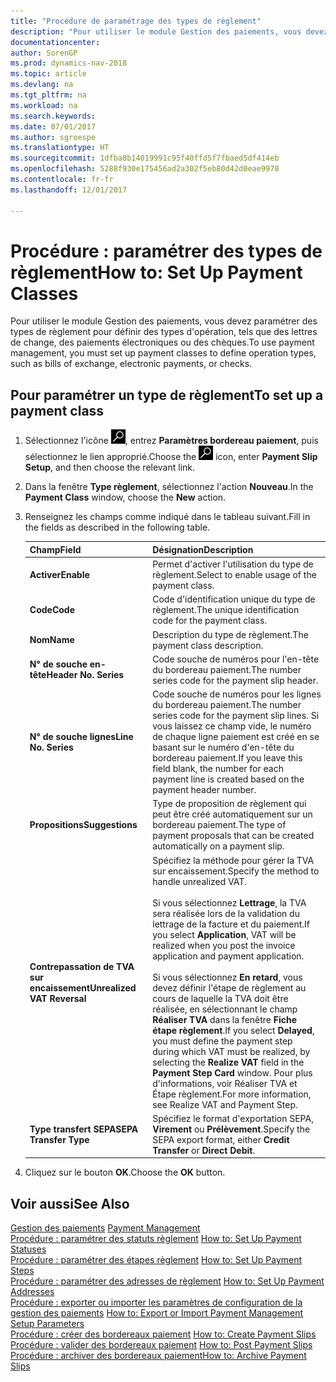 ```yaml
---
title: "Procédure de paramétrage des types de règlement"
description: "Pour utiliser le module Gestion des paiements, vous devez paramétrer des types de règlement pour définir des types d'opération, tels que des lettres de change, des paiements électroniques ou des chèques."
documentationcenter: 
author: SorenGP
ms.prod: dynamics-nav-2018
ms.topic: article
ms.devlang: na
ms.tgt_pltfrm: na
ms.workload: na
ms.search.keywords: 
ms.date: 07/01/2017
ms.author: sgroespe
ms.translationtype: HT
ms.sourcegitcommit: 1dfba8b14019991c95f40ffd5f7fbaed5df414eb
ms.openlocfilehash: 5288f930e175456ad2a302f5eb80d42d0eae9978
ms.contentlocale: fr-fr
ms.lasthandoff: 12/01/2017

---
```

# <a name="how-to-set-up-payment-classes"></a><span data-ttu-id="89229-103">Procédure : paramétrer des types de règlement</span><span class="sxs-lookup"><span data-stu-id="89229-103">How to: Set Up Payment Classes</span></span>
<span data-ttu-id="89229-104">Pour utiliser le module Gestion des paiements, vous devez paramétrer des types de règlement pour définir des types d'opération, tels que des lettres de change, des paiements électroniques ou des chèques.</span><span class="sxs-lookup"><span data-stu-id="89229-104">To use payment management, you must set up payment classes to define operation types, such as bills of exchange, electronic payments, or checks.</span></span>  

## <a name="to-set-up-a-payment-class"></a><span data-ttu-id="89229-105">Pour paramétrer un type de règlement</span><span class="sxs-lookup"><span data-stu-id="89229-105">To set up a payment class</span></span>  

1.  <span data-ttu-id="89229-106">Sélectionnez l'icône ![Page ou état pour la recherche](../../media/ui-search/search_small.png "Page ou état pour la recherche"), entrez **Paramètres bordereau paiement**, puis sélectionnez le lien approprié.</span><span class="sxs-lookup"><span data-stu-id="89229-106">Choose the ![Search for Page or Report](../../media/ui-search/search_small.png "Search for Page or Report icon") icon, enter **Payment Slip Setup**, and then choose the relevant link.</span></span>  
2.  <span data-ttu-id="89229-107">Dans la fenêtre **Type règlement**, sélectionnez l'action **Nouveau**.</span><span class="sxs-lookup"><span data-stu-id="89229-107">In the **Payment Class** window, choose the **New** action.</span></span>  
3.  <span data-ttu-id="89229-108">Renseignez les champs comme indiqué dans le tableau suivant.</span><span class="sxs-lookup"><span data-stu-id="89229-108">Fill in the fields as described in the following table.</span></span>  

    |<span data-ttu-id="89229-109">Champ</span><span class="sxs-lookup"><span data-stu-id="89229-109">Field</span></span>|<span data-ttu-id="89229-110">Désignation</span><span class="sxs-lookup"><span data-stu-id="89229-110">Description</span></span>|  
    |---------------------------------|---------------------------------------|  
    |<span data-ttu-id="89229-111">**Activer**</span><span class="sxs-lookup"><span data-stu-id="89229-111">**Enable**</span></span>|<span data-ttu-id="89229-112">Permet d'activer l'utilisation du type de règlement.</span><span class="sxs-lookup"><span data-stu-id="89229-112">Select to enable usage of the payment class.</span></span>|  
    |<span data-ttu-id="89229-113">**Code**</span><span class="sxs-lookup"><span data-stu-id="89229-113">**Code**</span></span>|<span data-ttu-id="89229-114">Code d'identification unique du type de règlement.</span><span class="sxs-lookup"><span data-stu-id="89229-114">The unique identification code for the payment class.</span></span>|  
    |<span data-ttu-id="89229-115">**Nom**</span><span class="sxs-lookup"><span data-stu-id="89229-115">**Name**</span></span>|<span data-ttu-id="89229-116">Description du type de règlement.</span><span class="sxs-lookup"><span data-stu-id="89229-116">The payment class description.</span></span>|  
    |<span data-ttu-id="89229-117">**N° de souche en-tête**</span><span class="sxs-lookup"><span data-stu-id="89229-117">**Header No. Series**</span></span>|<span data-ttu-id="89229-118">Code souche de numéros pour l'en-tête du bordereau paiement.</span><span class="sxs-lookup"><span data-stu-id="89229-118">The number series code for the payment slip header.</span></span>|  
    |<span data-ttu-id="89229-119">**N° de souche lignes**</span><span class="sxs-lookup"><span data-stu-id="89229-119">**Line No. Series**</span></span>|<span data-ttu-id="89229-120">Code souche de numéros pour les lignes du bordereau paiement.</span><span class="sxs-lookup"><span data-stu-id="89229-120">The number series code for the payment slip lines.</span></span> <span data-ttu-id="89229-121">Si vous laissez ce champ vide, le numéro de chaque ligne paiement est créé en se basant sur le numéro d'en-tête du bordereau paiement.</span><span class="sxs-lookup"><span data-stu-id="89229-121">If you leave this field blank, the number for each payment line is created based on the payment header number.</span></span>|  
    |<span data-ttu-id="89229-122">**Propositions**</span><span class="sxs-lookup"><span data-stu-id="89229-122">**Suggestions**</span></span>|<span data-ttu-id="89229-123">Type de proposition de règlement qui peut être créé automatiquement sur un bordereau paiement.</span><span class="sxs-lookup"><span data-stu-id="89229-123">The type of payment proposals that can be created automatically on a payment slip.</span></span>|  
    |<span data-ttu-id="89229-124">**Contrepassation de TVA sur encaissement**</span><span class="sxs-lookup"><span data-stu-id="89229-124">**Unrealized VAT Reversal**</span></span>|<span data-ttu-id="89229-125">Spécifiez la méthode pour gérer la TVA sur encaissement.</span><span class="sxs-lookup"><span data-stu-id="89229-125">Specify the method to handle unrealized VAT.</span></span><br /><br /> <span data-ttu-id="89229-126">Si vous sélectionnez **Lettrage**, la TVA sera réalisée lors de la validation du lettrage de la facture et du paiement.</span><span class="sxs-lookup"><span data-stu-id="89229-126">If you select **Application**, VAT will be realized when you post the invoice application and payment application.</span></span><br /><br /> <span data-ttu-id="89229-127">Si vous sélectionnez **En retard**, vous devez définir l'étape de règlement au cours de laquelle la TVA doit être réalisée, en sélectionnant le champ **Réaliser TVA** dans la fenêtre **Fiche étape règlement**.</span><span class="sxs-lookup"><span data-stu-id="89229-127">If you select **Delayed**, you must define the payment step during which VAT must be realized, by selecting the **Realize VAT** field in the **Payment Step Card** window.</span></span> <span data-ttu-id="89229-128">Pour plus d'informations, voir Réaliser TVA et Étape règlement.</span><span class="sxs-lookup"><span data-stu-id="89229-128">For more information, see Realize VAT and Payment Step.</span></span>|  
    |<span data-ttu-id="89229-129">**Type transfert SEPA**</span><span class="sxs-lookup"><span data-stu-id="89229-129">**SEPA Transfer Type**</span></span>|<span data-ttu-id="89229-130">Spécifiez le format d'exportation SEPA, **Virement** ou **Prélèvement**.</span><span class="sxs-lookup"><span data-stu-id="89229-130">Specify the SEPA export format, either **Credit Transfer** or **Direct Debit**.</span></span>|  

4.  <span data-ttu-id="89229-131">Cliquez sur le bouton **OK**.</span><span class="sxs-lookup"><span data-stu-id="89229-131">Choose the **OK** button.</span></span>  

## <a name="see-also"></a><span data-ttu-id="89229-132">Voir aussi</span><span class="sxs-lookup"><span data-stu-id="89229-132">See Also</span></span>  
 <span data-ttu-id="89229-133">[Gestion des paiements](payment-management.md) </span><span class="sxs-lookup"><span data-stu-id="89229-133">[Payment Management](payment-management.md) </span></span>  
 <span data-ttu-id="89229-134">[Procédure : paramétrer des statuts règlement](how-to-set-up-payment-statuses.md) </span><span class="sxs-lookup"><span data-stu-id="89229-134">[How to: Set Up Payment Statuses](how-to-set-up-payment-statuses.md) </span></span>  
 <span data-ttu-id="89229-135">[Procédure : paramétrer des étapes règlement](how-to-set-up-payment-steps.md) </span><span class="sxs-lookup"><span data-stu-id="89229-135">[How to: Set Up Payment Steps](how-to-set-up-payment-steps.md) </span></span>  
 <span data-ttu-id="89229-136">[Procédure : paramétrer des adresses de règlement](how-to-set-up-payment-addresses.md) </span><span class="sxs-lookup"><span data-stu-id="89229-136">[How to: Set Up Payment Addresses](how-to-set-up-payment-addresses.md) </span></span>  
 <span data-ttu-id="89229-137">[Procédure : exporter ou importer les paramètres de configuration de la gestion des paiements](how-to-export-or-import-payment-management-setup-parameters.md) </span><span class="sxs-lookup"><span data-stu-id="89229-137">[How to: Export or Import Payment Management Setup Parameters](how-to-export-or-import-payment-management-setup-parameters.md) </span></span>  
 <span data-ttu-id="89229-138">[Procédure : créer des bordereaux paiement](how-to-create-payment-slips.md) </span><span class="sxs-lookup"><span data-stu-id="89229-138">[How to: Create Payment Slips](how-to-create-payment-slips.md) </span></span>  
 <span data-ttu-id="89229-139">[Procédure : valider des bordereaux paiement](how-to-post-payment-slips.md) </span><span class="sxs-lookup"><span data-stu-id="89229-139">[How to: Post Payment Slips](how-to-post-payment-slips.md) </span></span>  
 [<span data-ttu-id="89229-140">Procédure : archiver des bordereaux paiement</span><span class="sxs-lookup"><span data-stu-id="89229-140">How to: Archive Payment Slips</span></span>](how-to-archive-payment-slips.md)

